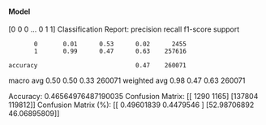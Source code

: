 #### Model
[0 0 0 ... 0 1 1]
Classification Report:
              precision    recall  f1-score   support

           0       0.01      0.53      0.02      2455
           1       0.99      0.47      0.63    257616

    accuracy                           0.47    260071
   macro avg       0.50      0.50      0.33    260071
weighted avg       0.98      0.47      0.63    260071

Accuracy: 0.46564976487190035
Confusion Matrix:
[[  1290   1165]
 [137804 119812]]
Confusion Matrix (%):
[[ 0.49601839  0.4479546 ]
 [52.98706892 46.06895809]]
